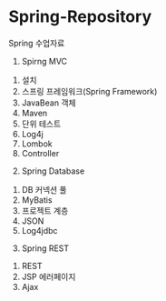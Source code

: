 # Spring-Repository
Spring 수업자료

1. Spirng MVC
 1) 설치
 2) 스프링 프레임워크(Spring Framework)
 3) JavaBean 객체
 4) Maven
 5) 단위 테스트
 6) Log4j
 7) Lombok
 8) Controller

2. Spring Database
 1) DB 커넥션 풀
 2) MyBatis
 3) 프로젝트 계층
 4) JSON
 5) Log4jdbc

 3. Spring REST
  1) REST
  2) JSP 에러페이지
  3) Ajax
